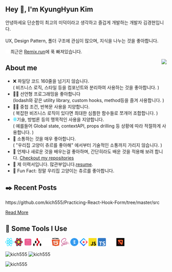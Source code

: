 


<h2>Hey 👋, I'm KyungHyun Kim</h2>
<p>안녕하세요 단순함이 최고의 미덕이라고 생각하고 즐겁게 개발하는 개발자 김경현입니다.
<br/>
<br/>
UX, Design Pattern, 폴더 구조에 관심이 많으며, 지식을 나누는 것을 좋아합니다.</p>

<p></p>
<p><img src="icons/remix.svg" alt="remix" width="12" height="12" /> 최근은 <a href="https://remix.run/">Remix.run</a>에 푹 빠져있습니다. <img src="icons/remix.svg" alt="remix" width="12" height="12" /></p>
<img align="right"  src="https://media1.giphy.com/media/13HgwGsXF0aiGY/giphy.gif" />
<h2> About me </h2>
<ul>
<li>❌ 파일당 코드 160줄을 넘기지 않습니다.</li>
( 비즈니스 로직, 스타일 등을 컴포넌트와 분리하여 사용하는 것을 좋아합니다. )
<li>👨‍💻 선언형 프로그래밍을 좋아합니다</li>
(lodash와 같은 utility library, custom hooks, method등을 즐겨 사용합니다. )
<li>👨‍💻 중첩 조건, 반복문 사용을 지양합니다.</li>
( 복잡한 비즈니스 로직이 있다면 최대한 심플한 함수들로 쪼개어 조합합니다. )
<li><img src="icons/react.svg" alt="react" width="12" height="12" />기술, 방법론 등의 맹목적인 사용을 지양합니다.</li>
( 예를들어 Global state, contextAPI, props drilling 등 상황에 따라 적절하게 사용합니다. )
<li>💬 소통하는 것을 매우 좋아합니다. </li>
( "우리집 고양이 츄르를 좋아해" 에서부터 기술적인 소통까지 가리지 않습니다. )
<li>🧐 언제나 새로운 것을 배우는걸 좋아하며, 간단히라도 배운 것을 적용해 보려 합니다. <a href="https://github.com/kich555?tab=repositories">Checkout my repositories</a> </li>
<li>📙 제 이력서입니다. 많관부입니다.<a href="https://www.stanleylim.me/resume/resume.pdf">resume</a>.</li>
<li>🎉 Fun Fact: 정말 우리집 고양이는 츄르를 좋아합니다.</li>
</ul>
<h2>✒️ Recent Posts</h2>
https://github.com/kich555/Practicing-React-Hook-Form/tree/master/src
<p><a target="_blank" href="https://blog.stanleylim.me">Read More</a></p>
<h2>🚀 Some Tools I Use</h2>
<p align="left">
<a target="_blank" href="https://reactjs.org/"><img src="icons/react.svg" alt="react" width="25" height="25" /></a>
<a target="_blank" href="https://tanstack.com/query/v4"><img src="icons/react-query.svg" alt="react-query" width="25" height="25" /></a>
<a target="_blank" href="https://react-hook-form.com/"><img src="icons/react-hook-form.svg" alt="react-hook-form" width="25" height="25" /></a>
<a target="_blank" href="https://reactrouter.com/en/main"><img src="icons/react-router.svg" alt="react-router" width="25" height="25" /></a>
<a target="_blank" href="https://remix.run/"><img src="icons/remix.svg" alt="remix" width="25" height="25" /></a>
<a target="_blank" href="https://developer.mozilla.org/en-US/docs/Glossary/HTML5"><img src="icons/html-5.svg" alt="html-5" width="25" height="25" /></a>
<a target="_blank" href="https://sass-lang.com/"><img src="icons/sass.svg" alt="sass" width="25" height="25" /></a>
<a target="_blank" href="https://mantine.dev/"><img src="icons/mantine.svg" alt="mantine" width="25" height="25" /></a>
<a target="_blank" href="https://ant.design/"><img src="icons/ant-design.svg" alt="ant-design" width="25" height="25" /></a>
<a target="_blank" href="https://developer.mozilla.org/en-US/docs/Web/JavaScript"><img src="icons/javascript.svg" alt="javascript" width="25" height="25" /></a>
<a target="_blank" href="https://www.typescriptlang.org/"><img src="icons/typescript.svg" alt="typescript" width="25" height="25" /></a>
<a target="_blank" href="https://www.prisma.io/"><img src="icons/prisma.svg" alt="prisma" width="25" height="25" /></a>
<a target="_blank" href="https://mswjs.io/"><img src="icons/msw.svg" alt="msw" width="25" height="25" /></a>
</p>
<p>
  <img src = "https://github-readme-stats.vercel.app/api?username=kich555&show_icons=true&theme=bear" alt="kich555" width = 500>
  <img src = "https://github-readme-streak-stats.herokuapp.com?user=kich555&theme=buefy&hide_border=true" alt="kich555" width = 500>
</p>
<p>
  <!--START_SECTION:waka-->
<!--END_SECTION:waka-->
</p>  
<p><img src="https://visitor-badge.glitch.me/badge?page_id=kich555.kich555" alt="kich555"></p>
